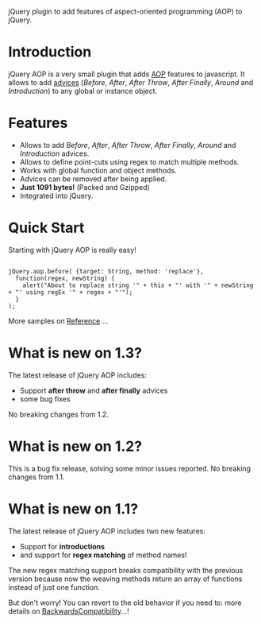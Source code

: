 jQuery plugin to add features of aspect-oriented programming (AOP) to jQuery.

# Introduction #

jQuery AOP is a very small plugin that adds [AOP](http://en.wikipedia.org/wiki/Aspect-oriented_programming) features to javascript. It allows to add [advices](http://en.wikipedia.org/wiki/Advice_in_aspect-oriented_programming) (_Before_, _After_, _After Throw_, _After Finally_, _Around_ and _Introduction_) to any global or instance object.

# Features #

  * Allows to add _Before_, _After_, _After Throw_, _After Finally_, _Around_ and _Introduction_ advices.
  * Allows to define point-cuts using regex to match multiple methods.
  * Works with global function and object methods.
  * Advices can be removed after being applied.
  * **Just 1091 bytes!** (Packed and Gzipped)
  * Integrated into jQuery.

# Quick Start #

Starting with jQuery AOP is really easy!

```

jQuery.aop.before( {target: String, method: 'replace'}, 
  function(regex, newString) { 
    alert("About to replace string '" + this + "' with '" + newString + "' using regEx '" + regex + "'");
  }
);

```

More samples on [Reference](Reference.md) ...

# What is new on 1.3? #

The latest release of jQuery AOP includes:
  * Support **after throw** and **after finally** advices
  * some bug fixes

No breaking changes from 1.2.

# What is new on 1.2? #

This is a bug fix release, solving some minor issues reported. No breaking changes from 1.1.

# What is new on 1.1? #

The latest release of jQuery AOP includes two new features:
  * Support for **introductions**
  * and support for **regex matching** of method names!

The new regex matching support breaks compatibility with the previous version because now the weaving methods return an array of functions instead of just one function.

But don't worry! You can revert to the old behavior if you need to: more details on [BackwardsCompatibility](BackwardsCompatibility.md)...!